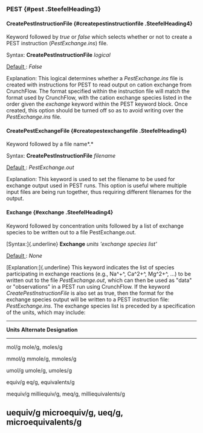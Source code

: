 ### PEST {#pest .SteefelHeading3}

#### **CreatePestInstructionFile** {#createpestinstructionfile .SteefelHeading4}

Keyword followed by *true* or *false* which selects whether or not to
create a PEST instruction (*PestExchange.ins*) file.

Syntax:  **CreatePestInstructionFile** *logical*

<u> Default </u>: *False*

Explanation:  This logical determines whether a
*PestExchange.ins* file is created with instructions for PEST to read
output on cation exchange from CrunchFlow. The format specified within
the instruction file will match the format used by CrunchFlow, with the
cation exchange species listed in the order given the *exchange* keyword
within the PEST keyword block. Once created, this option should be
turned off so as to avoid writing over the *PestExchange.ins* file.

#### **CreatePestExchangeFile** {#createpestexchangefile .SteefelHeading4}

Keyword followed by a file name*.*

Syntax:  **CreatePestInstructionFile** *filename*

<u> Default </u>: *PestExchange.out*

Explanation:  This keyword is used to set the filename to
be used for exchange output used in PEST runs. This option is useful
where multiple input files are being run together, thus requiring
different filenames for the output.

#### **Exchange** {#exchange .SteefelHeading4}

Keyword followed by concentration units followed by a list of exchange
species to be written out to a file PestExchange.out.

[Syntax:]{.underline} **Exchange** *units 'exchange species list'*

<u> Default </u>: *None*

[Explanation:]{.underline} This keyword indicates the list of species
participating in exchange reactions (e.g., Na^+^, Ca^2+^, Mg^2+^, ...)
to be written out to the file *PestExchange.out*, which can then be used
as "data" or "observations" in a PEST run using CrunchFlow. If the
keyword *CreatePestInstructionFile* is also set as true, then the format
for the exchange species output will be written to a PEST instruction
file: *PestExchange.ins*. The exchange species list is preceded by a
specification of the units, which may include:

  -----------------------------------------------------------------------
  **Units**  **Alternate Designation**
  ----------------- -----------------------------------------------------
  mol/g  mole/g, moles/g

  mmol/g  mmole/g, mmoles/g

  umol/g  umole/g, umoles/g

  equiv/g  eq/g, equivalents/g

  mequiv/g  milliequiv/g, meq/g, milliequivalents/g

  uequiv/g  microequiv/g, ueq/g, microequivalents/g
  -----------------------------------------------------------------------